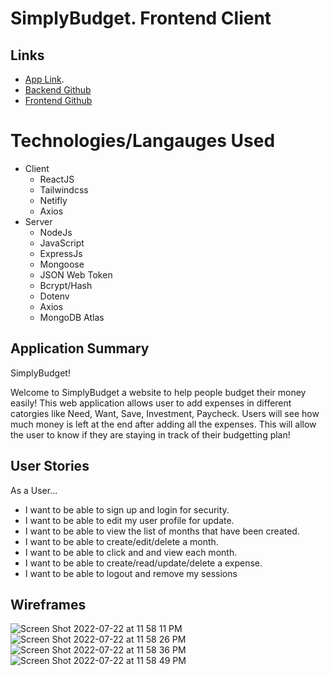 # SimplyBudget. Frontend Client

## Links

- [App Link](https://simplybudget.netlify.app/).
- [Backend Github](https://github.com/mavicmo/project4_server)
- [Frontend Github](https://github.com/mavicmo/project4_client)

# Technologies/Langauges Used

- Client
  - ReactJS
  - Tailwindcss
  - Netifly
  - Axios
- Server
  - NodeJs
  - JavaScript
  - ExpressJs
  - Mongoose
  - JSON Web Token
  - Bcrypt/Hash
  - Dotenv
  - Axios
  - MongoDB Atlas

## Application Summary

SimplyBudget!

Welcome to SimplyBudget a website to help people budget their money easily! This web application allows user to add expenses in different catorgies like Need, Want, Save, Investment, Paycheck. Users will see how much money is left at the end after adding all the expenses. This will allow the user to know if they are staying in track of their budgetting plan!

## User Stories

As a User...
- I want to be able to sign up and login for security.
- I want to be able to edit my user profile for update.
- I want to be able to view the list of months that have been created. 
- I want to be able to create/edit/delete a month.
- I want to be able to click and and view each month.
- I want to be able to create/read/update/delete a expense.
- I want to be able to logout and remove my sessions

## Wireframes
![Screen Shot 2022-07-22 at 11 58 11 PM](https://user-images.githubusercontent.com/98199343/180589651-8db80b66-8099-41d5-9ba3-dfb39e067f13.png)
![Screen Shot 2022-07-22 at 11 58 26 PM](https://user-images.githubusercontent.com/98199343/180589657-e51783e1-1757-41c7-950c-6473224217e6.png)
![Screen Shot 2022-07-22 at 11 58 36 PM](https://user-images.githubusercontent.com/98199343/180589661-0e08bce5-a6a7-4408-b55a-68dcce5f22ab.png)
![Screen Shot 2022-07-22 at 11 58 49 PM](https://user-images.githubusercontent.com/98199343/180589665-969a69ab-4b60-44c8-b6b0-9d394b3922c8.png)


 
